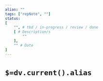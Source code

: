 ```yaml
---
alias: ""
tags: ["repNote", ""]
status:
[
	"", # tbd / in-progress / review / done
	[ # Description/s
		""
	],
	"" # Date
]
---
```


# `$=dv.current().alias`